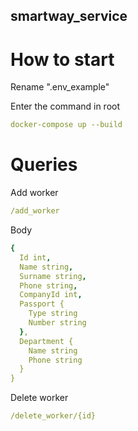 ## smartway_service
# How to start

Rename ".env_example"

Enter the command in root
```yaml
docker-compose up --build
```
# Queries

Add worker
```yaml
/add_worker
```
Body
```yaml
{
  Id int,
  Name string,
  Surname string,
  Phone string,
  CompanyId int,
  Passport {
    Type string
    Number string
  },
  Department {
    Name string
    Phone string
  }
}
```

Delete worker
```yaml
/delete_worker/{id}





